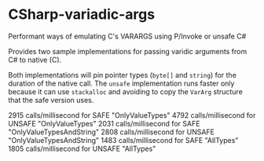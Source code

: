 # CSharp-variadic-args
Performant ways of emulating C's VARARGS using P/Invoke or unsafe C#

Provides two sample implementations for passing varidic arguments from C# to native (C).

Both implementations will pin pointer types (`byte[]` and `string`) for the duration of the native call. The `unsafe` implementation runs faster only because it can use `stackalloc` and avoiding to copy the `VarArg` structure that the safe version uses.

2915 calls/millisecond for SAFE "OnlyValueTypes"
4792 calls/millisecond for UNSAFE "OnlyValueTypes"
2031 calls/millisecond for SAFE "OnlyValueTypesAndString"
2808 calls/millisecond for UNSAFE "OnlyValueTypesAndString"
1483 calls/millisecond for SAFE "AllTypes"
1805 calls/millisecond for UNSAFE "AllTypes"
